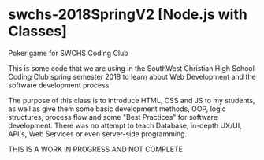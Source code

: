 # swchs-2018SpringV2 [Node.js with Classes]
Poker game for SWCHS Coding Club

This is some code that we are using in the SouthWest Christian High School Coding Club spring semester 2018 to learn about Web Development and the software development process.

The purpose of this class is to introduce HTML, CSS and JS to my students, as well as give them some basic development methods, OOP, logic structures, process flow and some "Best Practices" for software development. There was no attempt to teach Database, in-depth UX/UI, API's, Web Services or even server-side programming.

THIS IS A WORK IN PROGRESS AND NOT COMPLETE
